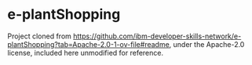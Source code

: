 # e-plantShopping

Project cloned from https://github.com/ibm-developer-skills-network/e-plantShopping?tab=Apache-2.0-1-ov-file#readme, under the  Apache-2.0 license, included here unmodified for reference.

